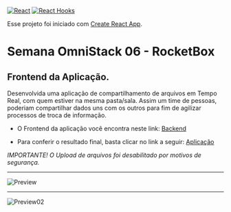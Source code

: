 [![React](https://img.shields.io/badge/React->=16.13.1-blue.svg)](https://reactjs.org/)
[![React Hooks](https://img.shields.io/badge/React_Hooks-Yes-81BEF7.svg)](https://reactjs.org/docs/hooks-intro.html)

Esse projeto foi iniciado com [Create React App](https://github.com/facebook/create-react-app).
# Semana OmniStack 06 - RocketBox
## Frontend da Aplicação.

Desenvolvida uma aplicação de compartilhamento de arquivos em Tempo Real, com quem estiver na mesma pasta/sala.
Assim um time de pessoas, poderiam compartilhar dados uns com os outros para fim de agilizar processos de troca de informação.

* O Frontend da aplicação você encontra neste link: [Backend](https://github.com/leocalmeida/omnistack06-backend)

* Para conferir o resultado final, basta clicar no link a seguir: [Aplicação](https://omnistack-06-frontnd.herokuapp.com/)


*IMPORTANTE! O Upload de arquivos foi desabilitado por motivos de segurança.*


-----------------------------------------------------------------------------------------------------------------------

![Preview](https://res.cloudinary.com/almleoc/image/upload/v1590327299/README.md/OmniStack06/RocketBox03_orq8fp.png)

-----------------------------------------------------------------------------------------------------------------------

![Preview02](https://res.cloudinary.com/almleoc/image/upload/v1590326809/README.md/OmniStack06/RocketBox_02_dwbm2k.png)


